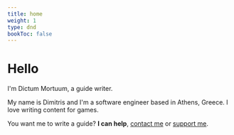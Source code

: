 ```yaml
---
title: home
weight: 1
type: dnd
bookToc: false
---
```


# Hello

I'm Dictum Mortuum, a guide writer.

My name is Dimitris and I'm a software engineer based in Athens, Greece. I love writing content for games.

You want me to write a guide? **I can help**, [contact me](mailto:dictummortuum339@gmail.com) or [support me](https://github.com/sponsors/DictumMortuum/).
